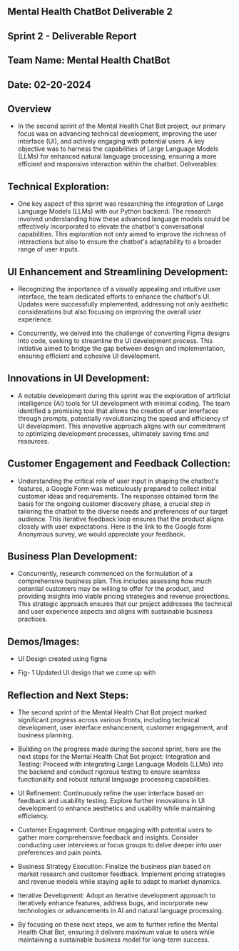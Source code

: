 ## Mental Health ChatBot Deliverable 2

## Sprint 2 - Deliverable Report

## Team Name: Mental Health ChatBot

## Date: 02-20-2024

## Overview
* In the second sprint of the Mental Health Chat Bot project, our primary focus was on advancing technical development, improving the user interface (UI), and actively engaging with potential users. A key objective was to harness the capabilities of Large Language Models (LLMs) for enhanced natural language processing, ensuring a more efficient and responsive interaction within the chatbot.
Deliverables:

## Technical Exploration:
* One key aspect of this sprint was researching the integration of Large Language Models (LLMs) with our Python backend. The research involved understanding how these advanced language models could be effectively incorporated to elevate the chatbot's conversational capabilities. This exploration not only aimed to improve the richness of interactions but also to ensure the chatbot's adaptability to a broader range of user inputs.

## UI Enhancement and Streamlining Development:
* Recognizing the importance of a visually appealing and intuitive user interface, the team dedicated efforts to enhance the chatbot's UI. Updates were successfully implemented, addressing not only aesthetic considerations but also focusing on improving the overall user experience.

* Concurrently, we delved into the challenge of converting Figma designs into code, seeking to streamline the UI development process. This initiative aimed to bridge the gap between design and implementation, ensuring efficient and cohesive UI development.

## Innovations in UI Development:
* A notable development during this sprint was the exploration of artificial intelligence (AI) tools for UI development with minimal coding. The team identified a promising tool that allows the creation of user interfaces through prompts, potentially revolutionizing the speed and efficiency of UI development. This innovative approach aligns with our commitment to optimizing development processes, ultimately saving time and resources.

## Customer Engagement and Feedback Collection:
* Understanding the critical role of user input in shaping the chatbot's features, a Google Form was meticulously prepared to collect initial customer ideas and requirements. The responses obtained form the basis for the ongoing customer discovery phase, a crucial step in tailoring the chatbot to the diverse needs and preferences of our target audience. This iterative feedback loop ensures that the product aligns closely with user expectations. Here is the link to the Google form Anonymous survey, we would appreciate your feedback.

## Business Plan Development:
* Concurrently, research commenced on the formulation of a comprehensive business plan. This includes assessing how much potential customers may be willing to offer for the product, and providing insights into viable pricing strategies and revenue projections. This strategic approach ensures that our project addresses the technical and user experience aspects and aligns with sustainable business practices.

## Demos/Images:
* UI Design created using figma

* Fig- 1 Updated UI design that we come up with


## Reflection and Next Steps:
* The second sprint of the Mental Health Chat Bot project marked significant progress across various fronts, including technical development, user interface enhancement, customer engagement, and business planning.

* Building on the progress made during the second sprint, here are the next steps for the Mental Health Chat Bot project:
Integration and Testing: Proceed with integrating Large Language Models (LLMs) into the backend and conduct rigorous testing to ensure seamless functionality and robust natural language processing capabilities.

* UI Refinement: Continuously refine the user interface based on feedback and usability testing. Explore further innovations in UI development to enhance aesthetics and usability while maintaining efficiency.

* Customer Engagement: Continue engaging with potential users to gather more comprehensive feedback and insights. Consider conducting user interviews or focus groups to delve deeper into user preferences and pain points.

* Business Strategy Execution: Finalize the business plan based on market research and customer feedback. Implement pricing strategies and revenue models while staying agile to adapt to market dynamics.

* Iterative Development: Adopt an iterative development approach to iteratively enhance features, address bugs, and incorporate new technologies or advancements in AI and natural language processing.

* By focusing on these next steps, we aim to further refine the Mental Health Chat Bot, ensuring it delivers maximum value to users while maintaining a sustainable business model for long-term success.




